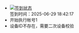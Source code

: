 - [![签到状态](https://github.com/womade/Cloud189-Actions/actions/workflows/main.yml/badge.svg?branch=main)](https://github.com/womade/Cloud189-Actions/actions/workflows/main.yml) <br> 签到时间：2025-06-29 18:42:17
- 开始执行帐号1
- 设备ID不存在，需要二次设备校验
